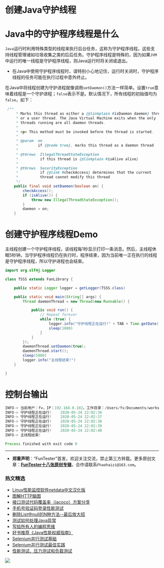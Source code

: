 # 创建Java守护线程



# Java中的守护程序线程是什么

`Java`运行时利用特殊类型的线程来执行后台任务，这称为守护程序线程。这些支持线程管理诸如垃圾收集之类的后后任务。守护程序线程是特殊的，因为如果`JVM`中运行的唯一线程是守护程序线程，则Java运行时将关闭或退出。

* 在Java中使用守护程序线程时，请特别小心地记住，运行时关闭时，守护程序线程的任务可能在执行过程中意外终止。

在Java中将线程创建为守护进程就像调用`setDaemon()`方法一样简单。设置`true`意味着线程是一个守护进程；`false`表示不是。默认情况下，所有线程的初始值均为`false`，如下：

```Java API
 /**
     * Marks this thread as either a {@linkplain #isDaemon daemon} thread
     * or a user thread. The Java Virtual Machine exits when the only
     * threads running are all daemon threads.
     *
     * <p> This method must be invoked before the thread is started.
     *
     * @param  on
     *         if {@code true}, marks this thread as a daemon thread
     *
     * @throws  IllegalThreadStateException
     *          if this thread is {@linkplain #isAlive alive}
     *
     * @throws  SecurityException
     *          if {@link #checkAccess} determines that the current
     *          thread cannot modify this thread
     */
    public final void setDaemon(boolean on) {
        checkAccess();
        if (isAlive()) {
            throw new IllegalThreadStateException();
        }
        daemon = on;
    }
```

# 创建守护程序线程Demo

主线程创建一个守护程序线程，该线程每1秒显示打印一条消息。然后，主线程休眠5秒钟。当守护程序线程仍在执行时，程序结束，因为当前唯一正在执行的线程是守护程序线程，所以守护进程也会结束。


```Java
import org.slf4j.Logger

class TSSS extends FanLibrary {

    public static Logger logger = getLogger(TSSS.class)

    public static void main(String[] args) {
        Thread daemonThread = new Thread(new Runnable() {

            public void run() {
                // Repeat forever
                while (true) {
                    logger.info("守护线程正在运行!" + TAB + Time.getDate());
                    sleep(1000)
                }
            }
        });
        daemonThread.setDaemon(true);
        daemonThread.start();
        sleep(5000)
        logger.info("主线程结束!")
    }

}
```

# 控制台输出


```Java
INFO-> 当前用户：fv，IP：192.168.0.102，工作目录：/Users/fv/Documents/workspace/fun/,系统编码格式:UTF-8,系统Mac OS X版本:10.15.4
INFO-> 守护线程正在运行!	2020-05-24 22:02:36
INFO-> 守护线程正在运行!	2020-05-24 22:02:37
INFO-> 守护线程正在运行!	2020-05-24 22:02:38
INFO-> 守护线程正在运行!	2020-05-24 22:02:39
INFO-> 守护线程正在运行!	2020-05-24 22:02:40
INFO-> 主线程结束!

Process finished with exit code 0
```

---
* **郑重声明**：“FunTester”首发，欢迎关注交流，禁止第三方转载。更多原创文章：**[FunTester十八张原创专辑](https://mp.weixin.qq.com/s/Le-tpC79pIpacHXGOkkYWw)**，合作请联系`Fhaohaizi@163.com`。

### 热文精选

- [Linux性能监控软件netdata中文汉化版](https://mp.weixin.qq.com/s/fdXtK-5WwKnxjLZdyg6-nA)
- [图解HTTP脑图](https://mp.weixin.qq.com/s/100Vm8FVEuXs0x6rDGTipw)
- [接口测试代码覆盖率（jacoco）方案分享](https://mp.weixin.qq.com/s/D73Sq6NLjeRKN8aCpGLOjQ)
- [手机号验证码登录性能测试](https://mp.weixin.qq.com/s/i-j8fJAdcsJ7v8XPOnPDAw)
- [删除List中null的N种方法--最后放大招](https://mp.weixin.qq.com/s/4mfskN781dybyL59dbSbeQ)
- [测试如何处理Java异常](https://mp.weixin.qq.com/s/H00GWiATOD8QHJu3UewrBw)
- [写给所有人的编程思维](https://mp.weixin.qq.com/s/Oj33UCnYfbUgzsBzEm2GPQ)
- [好书推荐《Java性能权威指南》](https://mp.weixin.qq.com/s/YWd5Yx6n7887g1lMLTcsWQ)
- [Selenium并行测试基础](https://mp.weixin.qq.com/s/OfXipd7YtqL2AdGAQ5cIMw)
- [Selenium并行测试最佳实践](https://mp.weixin.qq.com/s/-RsQZaT5pH8DHPvm0L8Hjw)
- [性能测试、压力测试和负载测试](https://mp.weixin.qq.com/s/g26lpd7d7EtpN7pkiqkkjg)

![](https://mmbiz.qpic.cn/mmbiz_jpg/13eN86FKXzCxr0Sa2MXpNKicZE024zJm73r4hrjticMMYViagtaSXxwsyhmRmOrdXPXfS5zB2ILHtaqNSoWGRwa8Q/640?wx_fmt=jpeg&tp=webp&wxfrom=5&wx_lazy=1&wx_co=1)